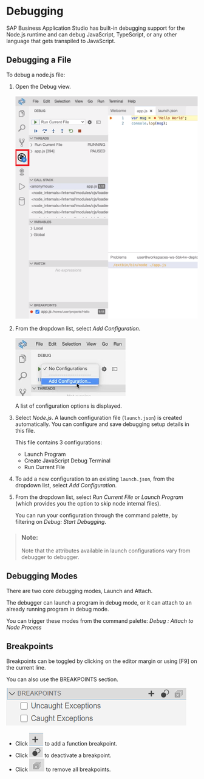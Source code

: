 <!-- loiob8587ebc631346b2898a1adc8b9303c5 -->

# Debugging

SAP Business Application Studio has built-in debugging support for the Node.js runtime and can debug JavaScript, TypeScript, or any other language that gets transpiled to JavaScript.



<a name="loiob8587ebc631346b2898a1adc8b9303c5__section_mr4_brt_vnb"/>

## Debugging a File

To debug a node.js file:

1.  Open the Debug view.

    ![](images/Debugger_view_6dce373.png)

2.  From the dropdown list, select *Add Configuration*.

    ![](images/Add_configuration_169397a.png)

    A list of configuration options is displayed.

3.  Select *Node.js*. A launch configuration file \(`launch.json`\) is created automatically. You can configure and save debugging setup details in this file.

    This file contains 3 configurations:

    -   Launch Program
    -   Create JavaScript Debug Terminal
    -   Run Current File
4.  To add a new configuration to an existing `launch.json`, from the dropdown list, select *Add Configuration*.
5.  From the dropdown list, select *Run Current File* or *Launch Program* \(which provides you the option to skip node internal files\).

    You can run your configuration through the command palette, by filtering on *Debug: Start Debugging*.


> ### Note:  
> Note that the attributes available in launch configurations vary from debugger to debugger.



<a name="loiob8587ebc631346b2898a1adc8b9303c5__section_ytz_brt_vnb"/>

## Debugging Modes

There are two core debugging modes, Launch and Attach.

The debugger can launch a program in debug mode, or it can attach to an already running program in debug mode.

You can trigger these modes from the command palette: *Debug : Attach to Node Process* 



<a name="loiob8587ebc631346b2898a1adc8b9303c5__section_xkd_crt_vnb"/>

## Breakpoints

Breakpoints can be toggled by clicking on the editor margin or using [F9\] on the current line.

You can also use the BREAKPOINTS section.

![](images/breakpoints_db76b2b.png)

-   Click ![](images/add_function_breakpoints_1b4f224.png) to add a function breakpoint.
-   Click ![](images/deactivate_breakpoint_4afda37.png) to deactivate a breakpoint.
-   Click ![](images/remove_breakpoints_2629bdf.png) to remove all breakpoints.

